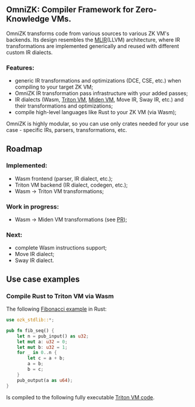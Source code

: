 ## OmniZK: Compiler Framework for Zero-Knowledge VMs.

OmniZK transforms code from various sources to various ZK VM's backends. Its design resembles the [MLIR](https://mlir.llvm.org/)(LLVM) architecture, where IR transformations are implemented generically and reused with different custom IR dialects. 

### Features:

- generic IR transformations and optimizations (DCE, CSE, etc.) when compiling to your target ZK VM;
- OmniZK IR transformation pass infrastructure with your added passes;
- IR dialects (Wasm, [Triton VM](https://github.com/TritonVM/triton-vm), [Miden VM](https://github.com/0xPolygonMiden/miden-vm/), Move IR, Sway IR, etc.) and their transformations and optimizations;
- compile high-level languages like Rust to your ZK VM (via Wasm);

OmniZK is highly modular, so you can use only crates needed for your use case - specific IRs, parsers, transformations, etc.

## Roadmap

### Implemented:

- Wasm frontend (parser, IR dialect, etc.);
- Triton VM backend (IR dialect, codegen, etc.);
- Wasm -> Triton VM transformations;

### Work in progress:

- Wasm -> Miden VM transformations (see [PR](https://github.com/greenhat/omnizk/pull/5));

### Next:
- complete Wasm instructions support;
- Move IR dialect;
- Sway IR dialect.


## Use case examples

### Compile Rust to Triton VM via Wasm

The following [Fibonacci example](https://github.com/greenhat/omnizk/blob/main/crates/rust-wasm-tests/bundle1/src/fib.rs) in Rust:
```rust
use ozk_stdlib::*;

pub fn fib_seq() {
    let n = pub_input() as u32;
    let mut a: u32 = 0;
    let mut b: u32 = 1;
    for _ in 0..n {
        let c = a + b;
        a = b;
        b = c;
    }
    pub_output(a as u64);
}
```

Is compiled to the following fully executable [Triton VM code](https://github.com/greenhat/omnizk/blob/main/crates/codegen-tritonvm/src/codegen/sem_tests/fib.rs#L146).